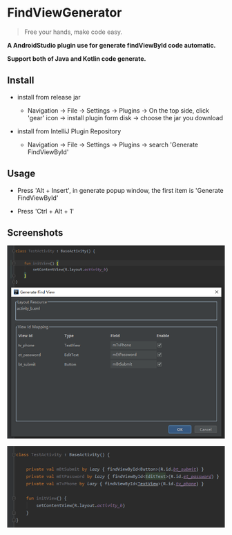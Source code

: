 # FindViewGenerator

> Free your hands, make code easy.

**A AndroidStudio plugin use for generate findViewById code automatic.**

**Support both of Java and Kotlin code generate.**

## Install

- install from release jar

  - Navigation -> File -> Settings -> Plugins -> On the top side, click 'gear' icon -> install plugin form disk -> choose the jar you download

- install from IntelliJ Plugin Repository

   - Navigation -> File -> Settings -> Plugins -> search 'Generate FindViewById'

## Usage

- Press 'Alt + Insert', in generate popup window, the first item is 'Generate FindViewById' 

- Press 'Ctrl + Alt + 1'

## Screenshots

![generate mapping dialog](https://raw.githubusercontent.com/MrDenua/FindViewGenerator/master/screen_shot/generate_dialog.png)

![generate code](https://raw.githubusercontent.com/MrDenua/FindViewGenerator/master/screen_shot/generated_code.png)
